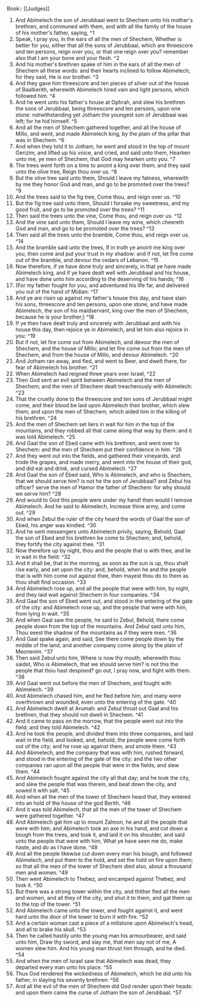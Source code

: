  Book:: [[Judges]]
 1. And Abimelech the son of Jerubbaal went to Shechem unto his mother's brethren, and communed with them, and with all the family of the house of his mother's father, saying, ^1
 2. Speak, I pray you, in the ears of all the men of Shechem, Whether is better for you, either that all the sons of Jerubbaal, which are threescore and ten persons, reign over you, or that one reign over you? remember also that I am your bone and your flesh. ^2
 3. And his mother's brethren spake of him in the ears of all the men of Shechem all these words: and their hearts inclined to follow Abimelech; for they said, He is our brother. ^3
 4. And they gave him threescore and ten pieces of silver out of the house of Baalberith, wherewith Abimelech hired vain and light persons, which followed him. ^4
 5. And he went unto his father's house at Ophrah, and slew his brethren the sons of Jerubbaal, being threescore and ten persons, upon one stone: notwithstanding yet Jotham the youngest son of Jerubbaal was left; for he hid himself. ^5
 6. And all the men of Shechem gathered together, and all the house of Millo, and went, and made Abimelech king, by the plain of the pillar that was in Shechem. ^6
 7. And when they told it to Jotham, he went and stood in the top of mount Gerizim, and lifted up his voice, and cried, and said unto them, Hearken unto me, ye men of Shechem, that God may hearken unto you. ^7
 8. The trees went forth on a time to anoint a king over them; and they said unto the olive tree, Reign thou over us. ^8
 9. But the olive tree said unto them, Should I leave my fatness, wherewith by me they honor God and man, and go to be promoted over the trees? ^9
 10. And the trees said to the fig tree, Come thou, and reign over us. ^10
 11. But the fig tree said unto them, Should I forsake my sweetness, and my good fruit, and go to be promoted over the trees? ^11
 12. Then said the trees unto the vine, Come thou, and reign over us. ^12
 13. And the vine said unto them, Should I leave my wine, which cheereth God and man, and go to be promoted over the trees? ^13
 14. Then said all the trees unto the bramble, Come thou, and reign over us. ^14
 15. And the bramble said unto the trees, If in truth ye anoint me king over you, then come and put your trust in my shadow: and if not, let fire come out of the bramble, and devour the cedars of Lebanon. ^15
 16. Now therefore, if ye have done truly and sincerely, in that ye have made Abimelech king, and if ye have dealt well with Jerubbaal and his house, and have done unto him according to the deserving of his hands; ^16
 17. (For my father fought for you, and adventured his life far, and delivered you out of the hand of Midian: ^17
 18. And ye are risen up against my father's house this day, and have slain his sons, threescore and ten persons, upon one stone, and have made Abimelech, the son of his maidservant, king over the men of Shechem, because he is your brother;) ^18
 19. If ye then have dealt truly and sincerely with Jerubbaal and with his house this day, then rejoice ye in Abimelech, and let him also rejoice in you: ^19
 20. But if not, let fire come out from Abimelech, and devour the men of Shechem, and the house of Millo; and let fire come out from the men of Shechem, and from the house of Millo, and devour Abimelech. ^20
 21. And Jotham ran away, and fled, and went to Beer, and dwelt there, for fear of Abimelech his brother. ^21
 22. When Abimelech had reigned three years over Israel, ^22
 23. Then God sent an evil spirit between Abimelech and the men of Shechem; and the men of Shechem dealt treacherously with Abimelech: ^23
 24. That the cruelty done to the threescore and ten sons of Jerubbaal might come, and their blood be laid upon Abimelech their brother, which slew them; and upon the men of Shechem, which aided him in the killing of his brethren. ^24
 25. And the men of Shechem set liers in wait for him in the top of the mountains, and they robbed all that came along that way by them: and it was told Abimelech. ^25
 26. And Gaal the son of Ebed came with his brethren, and went over to Shechem: and the men of Shechem put their confidence in him. ^26
 27. And they went out into the fields, and gathered their vineyards, and trode the grapes, and made merry, and went into the house of their god, and did eat and drink, and cursed Abimelech. ^27
 28. And Gaal the son of Ebed said, Who is Abimelech, and who is Shechem, that we should serve him? is not he the son of Jerubbaal? and Zebul his officer? serve the men of Hamor the father of Shechem: for why should we serve him? ^28
 29. And would to God this people were under my hand! then would I remove Abimelech. And he said to Abimelech, Increase thine army, and come out. ^29
 30. And when Zebul the ruler of the city heard the words of Gaal the son of Ebed, his anger was kindled. ^30
 31. And he sent messengers unto Abimelech privily, saying, Behold, Gaal the son of Ebed and his brethren be come to Shechem; and, behold, they fortify the city against thee. ^31
 32. Now therefore up by night, thou and the people that is with thee, and lie in wait in the field: ^32
 33. And it shall be, that in the morning, as soon as the sun is up, thou shalt rise early, and set upon the city: and, behold, when he and the people that is with him come out against thee, then mayest thou do to them as thou shalt find occasion. ^33
 34. And Abimelech rose up, and all the people that were with him, by night, and they laid wait against Shechem in four companies. ^34
 35. And Gaal the son of Ebed went out, and stood in the entering of the gate of the city: and Abimelech rose up, and the people that were with him, from lying in wait. ^35
 36. And when Gaal saw the people, he said to Zebul, Behold, there come people down from the top of the mountains. And Zebul said unto him, Thou seest the shadow of the mountains as if they were men. ^36
 37. And Gaal spake again, and said, See there come people down by the middle of the land, and another company come along by the plain of Meonenim. ^37
 38. Then said Zebul unto him, Where is now thy mouth, wherewith thou saidst, Who is Abimelech, that we should serve him? is not this the people that thou hast despised? go out, I pray now, and fight with them. ^38
 39. And Gaal went out before the men of Shechem, and fought with Abimelech. ^39
 40. And Abimelech chased him, and he fled before him, and many were overthrown and wounded, even unto the entering of the gate. ^40
 41. And Abimelech dwelt at Arumah: and Zebul thrust out Gaal and his brethren, that they should not dwell in Shechem. ^41
 42. And it came to pass on the morrow, that the people went out into the field; and they told Abimelech. ^42
 43. And he took the people, and divided them into three companies, and laid wait in the field, and looked, and, behold, the people were come forth out of the city; and he rose up against them, and smote them. ^43
 44. And Abimelech, and the company that was with him, rushed forward, and stood in the entering of the gate of the city: and the two other companies ran upon all the people that were in the fields, and slew them. ^44
 45. And Abimelech fought against the city all that day; and he took the city, and slew the people that was therein, and beat down the city, and sowed it with salt. ^45
 46. And when all the men of the tower of Shechem heard that, they entered into an hold of the house of the god Berith. ^46
 47. And it was told Abimelech, that all the men of the tower of Shechem were gathered together. ^47
 48. And Abimelech gat him up to mount Zalmon, he and all the people that were with him; and Abimelech took an axe in his hand, and cut down a bough from the trees, and took it, and laid it on his shoulder, and said unto the people that were with him, What ye have seen me do, make haste, and do as I have done. ^48
 49. And all the people likewise cut down every man his bough, and followed Abimelech, and put them to the hold, and set the hold on fire upon them; so that all the men of the tower of Shechem died also, about a thousand men and women. ^49
 50. Then went Abimelech to Thebez, and encamped against Thebez, and took it. ^50
 51. But there was a strong tower within the city, and thither fled all the men and women, and all they of the city, and shut it to them, and gat them up to the top of the tower. ^51
 52. And Abimelech came unto the tower, and fought against it, and went hard unto the door of the tower to burn it with fire. ^52
 53. And a certain woman cast a piece of a millstone upon Abimelech's head, and all to brake his skull. ^53
 54. Then he called hastily unto the young man his armourbearer, and said unto him, Draw thy sword, and slay me, that men say not of me, A women slew him. And his young man thrust him through, and he died. ^54
 55. And when the men of Israel saw that Abimelech was dead, they departed every man unto his place. ^55
 56. Thus God rendered the wickedness of Abimelech, which he did unto his father, in slaying his seventy brethren: ^56
 57. And all the evil of the men of Shechem did God render upon their heads: and upon them came the curse of Jotham the son of Jerubbaal. ^57
